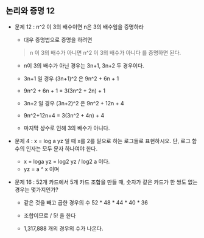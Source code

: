 ## 논리와 증명 12

- 문제 12 : n^2 이 3의 배수이면 n은 3의 배수임을 증명하라

    - 대우 증명법으로 증명을 하려면
    > n 이 3의 배수가 아니면 n^2 이 3의 배수가 아니다
    를 증명하면 된다.

    - n이 3의 배수가 아닌 경우는 3n+1, 3n+2 두 경우이다.

    - 3n+1 일 경우 (3n+1)^2 은 9n^2 + 6n + 1
    - 9n^2 + 6n + 1 = 3(3n^2 + 2n) + 1

    - 3n+2 일 경우 (3n+2)^2 은 9n^2 + 12n + 4
    - 9n^2+12n+4 = 3(3n^2 + 4n) + 4

    - 마지막 상수로 인해 3의 배수가 아니다.

- 문제 4 : x = log a yz 일 때 x를 2를 밑으로 하는 로그들로 표현하시오. 단, 로그 함수의 인자는 모두 문자 하나여야 한다.

    - x = loga yz = log2 yz / log2 a 이다.
    - yz = a ^ x 이며
    

- 문제 16 : 52개 카드에서 5개 카드 조합을 만들 때, 숫자가 같은 카드가 한 쌍도 없는 경우는 몇가지인가?

    - 같은 것을 빼고 곱한 경우의 수 52 * 48 * 44 * 40 * 36
    - 조합이므로 / 5! 을 한다

    - 1,317,888 개의 경우의 수가 나온다.
